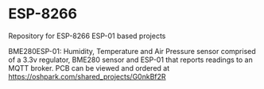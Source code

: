 # ESP-8266
Repository for ESP-8266 ESP-01 based projects

BME280ESP-01: Humidity, Temperature and Air Pressure sensor comprised of a 3.3v regulator, BME280 sensor and ESP-01 that reports readings to an MQTT broker. PCB can be viewed and ordered at https://oshpark.com/shared_projects/G0nkBf2R

